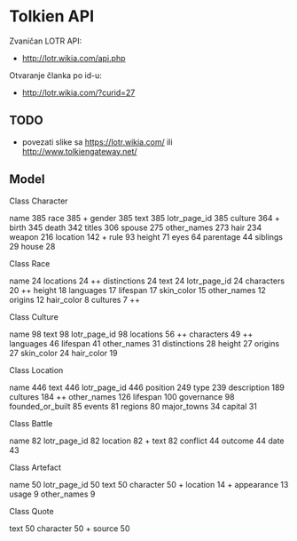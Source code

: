 # Tolkien API

Zvaničan LOTR API:
- http://lotr.wikia.com/api.php

Otvaranje članka po id-u:
- http://lotr.wikia.com/?curid=27

## TODO

- povezati slike sa https://lotr.wikia.com/ ili http://www.tolkiengateway.net/

## Model

Class Character

  name 385
  race 385 +
  gender 385
  text 385
  lotr_page_id 385
  culture 364 +
  birth 345
  death 342
  titles 306
  spouse 275
  other_names 273
  hair 234
  weapon 216
  location 142 +
  rule 93
  height 71
  eyes 64
  parentage 44
  siblings 29
  house 28

Class Race

  name 24
  locations 24 ++
  distinctions 24
  text 24
  lotr_page_id 24
  characters 20 ++
  height 18
  languages 17
  lifespan 17
  skin_color 15
  other_names 12
  origins 12
  hair_color 8
  cultures 7 ++

Class Culture

  name 98
  text 98
  lotr_page_id 98
  locations 56 ++
  characters 49 ++
  languages 46
  lifespan 41
  other_names 31
  distinctions 28
  height 27
  origins 27
  skin_color 24
  hair_color 19

Class Location

  name 446
  text 446
  lotr_page_id 446
  position 249
  type 239
  description 189
  cultures 184 ++
  other_names 126
  lifespan 100
  governance 98
  founded_or_built 85
  events 81
  regions 80
  major_towns 34
  capital 31

Class Battle

  name 82
  lotr_page_id 82
  location 82 +
  text 82
  conflict 44
  outcome 44
  date 43

Class Artefact

  name 50
  lotr_page_id 50
  text 50
  character 50 +
  location 14 +
  appearance 13
  usage 9
  other_names 9

Class Quote

  text 50
  character 50 +
  source 50
